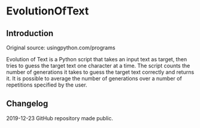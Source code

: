 # EvolutionOfText

## Introduction
Original source: usingpython.com/programs

Evolution of Text is a Python script that takes an input text as target, then tries to guess the target text one character at a time. The script counts the number of generations it takes to guess the target text correctly and returns it. It is possible to average the number of generations over a number of repetitions specified by the user.

## Changelog
2019-12-23 GitHub repository made public.

